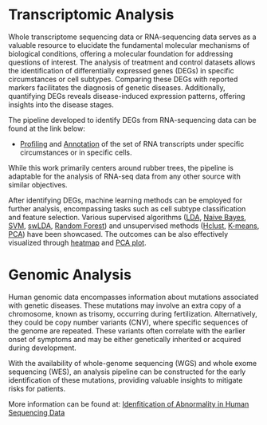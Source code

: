 # Transcriptomic Analysis

Whole transcriptome sequencing data or RNA-sequencing data serves as a valuable resource to elucidate the fundamental molecular mechanisms of biological conditions, offering a molecular foundation for addressing questions of interest. The analysis of treatment and control datasets allows the identification of differentially expressed genes (DEGs) in specific circumstances or cell subtypes. Comparing these DEGs with reported markers facilitates the diagnosis of genetic diseases. Additionally, quantifying DEGs reveals disease-induced expression patterns, offering insights into the disease stages.

The pipeline developed to identify DEGs from RNA-sequencing data can be found at the link below: 
- [Profiling](https://iopscience.iop.org/article/10.1088/1755-1315/749/1/012033/pdf) and [Annotation](https://vanngocthuyla.github.io/Data_Analysis/pages/sequencing/Annotation) of the set of RNA transcripts under specific circumstances or in specific cells.

While this work primarily centers around rubber trees, the pipeline is adaptable for the analysis of RNA-seq data from any other source with similar objectives. 

After identifying DEGs, machine learning methods can be employed for further analysis, encompassing tasks such as cell subtype classification and feature selection. Various supervised algorithms ([LDA](https://vanngocthuyla.github.io/Data_Analysis/pages/sequencing/LDA), [Naive Bayes](https://vanngocthuyla.github.io/Data_Analysis/pages/sequencing/Naive_Bayes), [SVM](https://vanngocthuyla.github.io/Data_Analysis/pages/sequencing/SVM), [swLDA](https://vanngocthuyla.github.io/Data_Analysis/pages/sequencing/swLDA), [Random Forest](https://vanngocthuyla.github.io/Data_Analysis/pages/sequencing/RF)) and unsupervised methods ([Hclust](https://vanngocthuyla.github.io/Data_Analysis/pages/sequencing/hclust), [K-means](https://vanngocthuyla.github.io/Data_Analysis/pages/sequencing/kmean), [PCA](https://vanngocthuyla.github.io/Data_Analysis/pages/sequencing/PCA)) have been showcased. The outcomes can be also effectively visualized through [heatmap](https://vanngocthuyla.github.io/Data_Analysis/pages/sequencing/Heatmap) and [PCA plot](https://vanngocthuyla.github.io/Data_Analysis/pages/sequencing/PCA_Plot). 


# Genomic Analysis

Human genomic data encompasses information about mutations associated with genetic diseases. These mutations may involve an extra copy of a chromosome, known as trisomy, occurring during fertilization. Alternatively, they could be copy number variants (CNV), where specific sequences of the genome are repeated. These variants often correlate with the earlier onset of symptoms and may be either genetically inherited or acquired during development.

With the availability of whole-genome sequencing (WGS) and whole exome sequencing (WES), an analysis pipeline can be constructed for the early identification of these mutations, providing valuable insights to mitigate risks for patients.

More information can be found at: [Idenfitication of Abnormality in Human Sequencing Data](https://vanngocthuyla.github.io/Data_Analysis/pages/sequencing/NIPT) 
